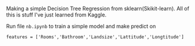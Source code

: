 Making a simple Decision Tree Regression from sklearn(Skikit-learn). All of this is stuff I've just learned from Kaggle. 

Run file ```nb.ipynb``` to train a simple model and make predict on 

```features = ['Rooms','Bathroom','Landsize','Lattitude','Longtitude']```
